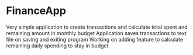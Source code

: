 # FinanceApp
Very simple application to create transactions and calculate total spent and remaining amount in monthly budget
Application saves transactions to text file on saving and exiting program
Working on adding feature to calculate remaining daily spending to stay in budget
